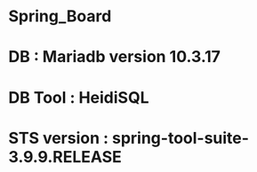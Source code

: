 # Spring_Board
# DB : Mariadb version 10.3.17
# DB Tool : HeidiSQL
# STS version : spring-tool-suite-3.9.9.RELEASE
